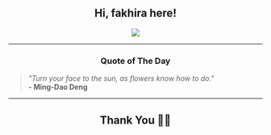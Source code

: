 <h2 align="center"> Hi, fakhira here!</h2>

<p align="center">
<a href="https://github.com/fakhiralkda" alt="github streak"><img src="https://dvst-streak.herokuapp.com/?user=fakhiralkda&theme=tokyonight&fire=DD472C"></a>
</p>

<hr>
<h3 align="center">Quote of The Day</h3>
<p align="center">
<blockquote>
<i>"Turn your face to the sun, as flowers know how to do."</i>
<br>
<b>- Ming-Dao Deng</b>
</blockquote>
</p>


<hr>
<h2 align="center">Thank You 🙏🏼</h2>
